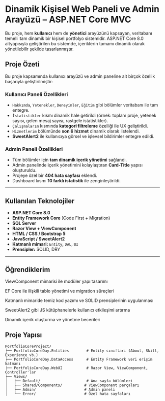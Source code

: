 #  Dinamik Kişisel Web Paneli ve Admin Arayüzü – ASP.NET Core MVC

Bu proje, hem **kullanıcı** hem de **yönetici** arayüzünü kapsayan, veritabanı temelli tam dinamik bir kişisel portfolyo sistemidir. ASP.NET Core 8.0 altyapısıyla geliştirilen bu sistemde, içeriklerin tamamı dinamik olarak yönetilebilir şekilde tasarlanmıştır.

## Proje Özeti

Bu proje kapsamında kullanıcı arayüzü ve admin paneline ait birçok özellik başarıyla geliştirilmiştir:

### Kullanıcı Paneli Özellikleri

- `Hakkımda`, `Yetenekler`, `Deneyimler`, `Eğitim` gibi bölümler veritabanı ile tam entegre.
- `İstatistikler` kısmı dinamik hale getirildi (örnek: toplam proje, yetenek sayısı, gelen mesaj sayısı, rastgele istatistikler).
- `Çalışmalarım` kısmında **kategori filtreleme** özelliği ile UX geliştirildi.
- `Hizmetlerim` bölümünde **son 6 hizmet** dinamik olarak listelendi.
- **SweetAlert2** ile kullanıcıya görsel ve işlevsel bildirimler entegre edildi.

###  Admin Paneli Özellikleri

- Tüm bölümler için **tam dinamik içerik yönetimi** sağlandı.
- Admin panelinde içerik yönetimini kolaylaştıran **Card-Title** yapısı oluşturuldu.
- Projeye özel bir **404 hata sayfası** eklendi.
- Dashboard kısmı **10 farklı istatistik** ile zenginleştirildi.

---

##  Kullanılan Teknolojiler

- **ASP.NET Core 8.0**
- **Entity Framework Core** (Code First + Migration)
- **SQL Server**
- **Razor View + ViewComponent**
- **HTML / CSS / Bootstrap 5**
- **JavaScript / SweetAlert2**
- **Katmanlı mimari:** `Entity`, `DAL`, `UI`
- **Prensipler:** SOLID, DRY

---
## Öğrendiklerim
ViewComponent mimarisi ile modüler yapı tasarımı

EF Core ile ilişkili tablo yönetimi ve migration süreçleri

Katmanlı mimaride temiz kod yazımı ve SOLID prensiplerinin uygulanması

SweetAlert2 gibi JS kütüphanelerle kullanıcı etkileşimi artırma

Dinamik içerik oluşturma ve yönetme becerileri

##  Proje Yapısı

```plaintext
PortfolioCoreProject/
├── PortfolioCoreDay.Entities        # Entity sınıfları (About, Skill, Experience vb.)
├── PortfolioCoreDay.DataAccess      # Entity Framework veri erişim katmanı
├── PortfolioCoreDay.WebUI           # Razor View, ViewComponent, Controller'lar
├── Views/
│   ├── Default/                     # Ana sayfa bölümleri
│   ├── Shared/Components/          # ViewComponent parçaları
│   ├── Admin/                      # Admin paneli
│   └── Error/                      # Özel hata sayfaları


